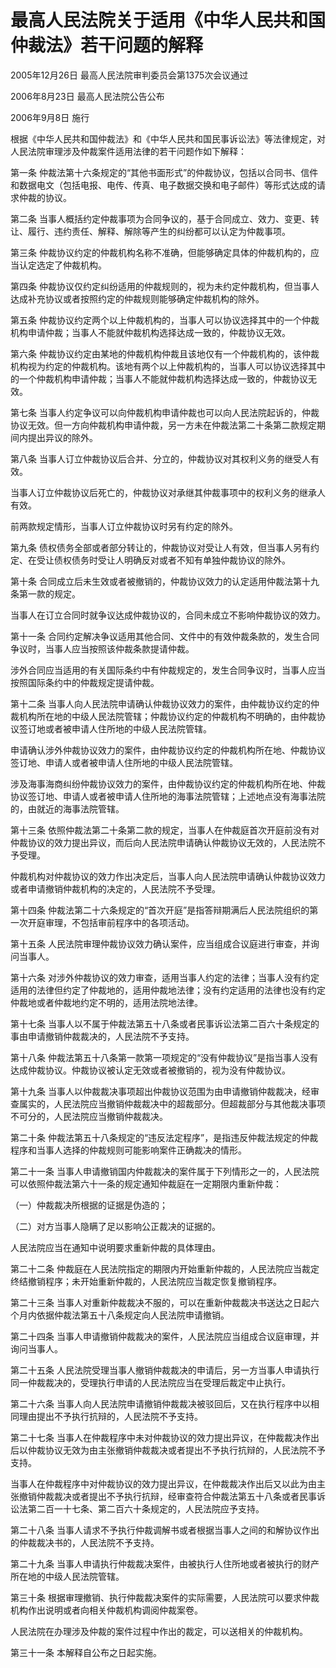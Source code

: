 # 最高人民法院关于适用《中华人民共和国仲裁法》若干问题的解释

2005年12月26日 最高人民法院审判委员会第1375次会议通过

2006年8月23日 最高人民法院公告公布

2006年9月8日 施行



根据《中华人民共和国仲裁法》和《中华人民共和国民事诉讼法》等法律规定，对人民法院审理涉及仲裁案件适用法律的若干问题作如下解释：

第一条 仲裁法第十六条规定的“其他书面形式”的仲裁协议，包括以合同书、信件和数据电文（包括电报、电传、传真、电子数据交换和电子邮件）等形式达成的请求仲裁的协议。

第二条 当事人概括约定仲裁事项为合同争议的，基于合同成立、效力、变更、转让、履行、违约责任、解释、解除等产生的纠纷都可以认定为仲裁事项。

第三条 仲裁协议约定的仲裁机构名称不准确，但能够确定具体的仲裁机构的，应当认定选定了仲裁机构。

第四条 仲裁协议仅约定纠纷适用的仲裁规则的，视为未约定仲裁机构，但当事人达成补充协议或者按照约定的仲裁规则能够确定仲裁机构的除外。

第五条 仲裁协议约定两个以上仲裁机构的，当事人可以协议选择其中的一个仲裁机构申请仲裁；当事人不能就仲裁机构选择达成一致的，仲裁协议无效。

第六条 仲裁协议约定由某地的仲裁机构仲裁且该地仅有一个仲裁机构的，该仲裁机构视为约定的仲裁机构。该地有两个以上仲裁机构的，当事人可以协议选择其中的一个仲裁机构申请仲裁；当事人不能就仲裁机构选择达成一致的，仲裁协议无效。

第七条 当事人约定争议可以向仲裁机构申请仲裁也可以向人民法院起诉的，仲裁协议无效。但一方向仲裁机构申请仲裁，另一方未在仲裁法第二十条第二款规定期间内提出异议的除外。

第八条 当事人订立仲裁协议后合并、分立的，仲裁协议对其权利义务的继受人有效。

当事人订立仲裁协议后死亡的，仲裁协议对承继其仲裁事项中的权利义务的继承人有效。

前两款规定情形，当事人订立仲裁协议时另有约定的除外。

第九条 债权债务全部或者部分转让的，仲裁协议对受让人有效，但当事人另有约定、在受让债权债务时受让人明确反对或者不知有单独仲裁协议的除外。

第十条 合同成立后未生效或者被撤销的，仲裁协议效力的认定适用仲裁法第十九条第一款的规定。

当事人在订立合同时就争议达成仲裁协议的，合同未成立不影响仲裁协议的效力。

第十一条 合同约定解决争议适用其他合同、文件中的有效仲裁条款的，发生合同争议时，当事人应当按照该仲裁条款提请仲裁。

涉外合同应当适用的有关国际条约中有仲裁规定的，发生合同争议时，当事人应当按照国际条约中的仲裁规定提请仲裁。

第十二条 当事人向人民法院申请确认仲裁协议效力的案件，由仲裁协议约定的仲裁机构所在地的中级人民法院管辖；仲裁协议约定的仲裁机构不明确的，由仲裁协议签订地或者被申请人住所地的中级人民法院管辖。

申请确认涉外仲裁协议效力的案件，由仲裁协议约定的仲裁机构所在地、仲裁协议签订地、申请人或者被申请人住所地的中级人民法院管辖。

涉及海事海商纠纷仲裁协议效力的案件，由仲裁协议约定的仲裁机构所在地、仲裁协议签订地、申请人或者被申请人住所地的海事法院管辖；上述地点没有海事法院的，由就近的海事法院管辖。

第十三条 依照仲裁法第二十条第二款的规定，当事人在仲裁庭首次开庭前没有对仲裁协议的效力提出异议，而后向人民法院申请确认仲裁协议无效的，人民法院不予受理。

仲裁机构对仲裁协议的效力作出决定后，当事人向人民法院申请确认仲裁协议效力或者申请撤销仲裁机构的决定的，人民法院不予受理。

第十四条 仲裁法第二十六条规定的“首次开庭”是指答辩期满后人民法院组织的第一次开庭审理，不包括审前程序中的各项活动。

第十五条 人民法院审理仲裁协议效力确认案件，应当组成合议庭进行审查，并询问当事人。

第十六条 对涉外仲裁协议的效力审查，适用当事人约定的法律；当事人没有约定适用的法律但约定了仲裁地的，适用仲裁地法律；没有约定适用的法律也没有约定仲裁地或者仲裁地约定不明的，适用法院地法律。

第十七条 当事人以不属于仲裁法第五十八条或者民事诉讼法第二百六十条规定的事由申请撤销仲裁裁决的，人民法院不予支持。

第十八条 仲裁法第五十八条第一款第一项规定的“没有仲裁协议”是指当事人没有达成仲裁协议。仲裁协议被认定无效或者被撤销的，视为没有仲裁协议。

第十九条 当事人以仲裁裁决事项超出仲裁协议范围为由申请撤销仲裁裁决，经审查属实的，人民法院应当撤销仲裁裁决中的超裁部分。但超裁部分与其他裁决事项不可分的，人民法院应当撤销仲裁裁决。

第二十条 仲裁法第五十八条规定的“违反法定程序”，是指违反仲裁法规定的仲裁程序和当事人选择的仲裁规则可能影响案件正确裁决的情形。

第二十一条 当事人申请撤销国内仲裁裁决的案件属于下列情形之一的，人民法院可以依照仲裁法第六十一条的规定通知仲裁庭在一定期限内重新仲裁：

（一）仲裁裁决所根据的证据是伪造的；

（二）对方当事人隐瞒了足以影响公正裁决的证据的。

人民法院应当在通知中说明要求重新仲裁的具体理由。

第二十二条 仲裁庭在人民法院指定的期限内开始重新仲裁的，人民法院应当裁定终结撤销程序；未开始重新仲裁的，人民法院应当裁定恢复撤销程序。

第二十三条 当事人对重新仲裁裁决不服的，可以在重新仲裁裁决书送达之日起六个月内依据仲裁法第五十八条规定向人民法院申请撤销。

第二十四条 当事人申请撤销仲裁裁决的案件，人民法院应当组成合议庭审理，并询问当事人。

第二十五条 人民法院受理当事人撤销仲裁裁决的申请后，另一方当事人申请执行同一仲裁裁决的，受理执行申请的人民法院应当在受理后裁定中止执行。

第二十六条 当事人向人民法院申请撤销仲裁裁决被驳回后，又在执行程序中以相同理由提出不予执行抗辩的，人民法院不予支持。

第二十七条 当事人在仲裁程序中未对仲裁协议的效力提出异议，在仲裁裁决作出后以仲裁协议无效为由主张撤销仲裁裁决或者提出不予执行抗辩的，人民法院不予支持。

当事人在仲裁程序中对仲裁协议的效力提出异议，在仲裁裁决作出后又以此为由主张撤销仲裁裁决或者提出不予执行抗辩，经审查符合仲裁法第五十八条或者民事诉讼法第二百一十七条、第二百六十条规定的，人民法院应予支持。

第二十八条 当事人请求不予执行仲裁调解书或者根据当事人之间的和解协议作出的仲裁裁决书的，人民法院不予支持。

第二十九条 当事人申请执行仲裁裁决案件，由被执行人住所地或者被执行的财产所在地的中级人民法院管辖。

第三十条 根据审理撤销、执行仲裁裁决案件的实际需要，人民法院可以要求仲裁机构作出说明或者向相关仲裁机构调阅仲裁案卷。

人民法院在办理涉及仲裁的案件过程中作出的裁定，可以送相关的仲裁机构。

第三十一条 本解释自公布之日起实施。